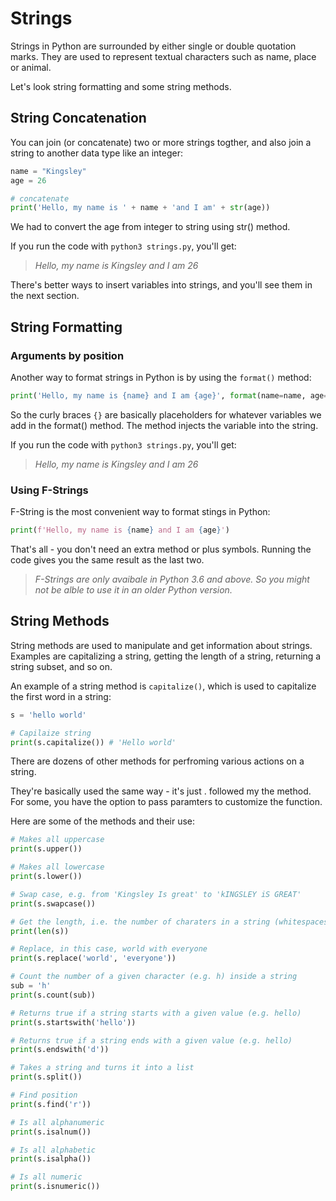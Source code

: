 # Strings
Strings in Python are surrounded by either single or double quotation marks. They are used to represent textual characters such as name, place or animal. 

Let's look string formatting and some string methods.

## String Concatenation
You can join (or concatenate) two or more strings togther, and also join a string to another data type like an integer:
```python title="my-python-app/strings.py"
name = "Kingsley"
age = 26

# concatenate
print('Hello, my name is ' + name + 'and I am' + str(age))
```
We had to convert the age from integer to string using str() method.

If you run the code with `python3 strings.py`, you'll get: 

> *Hello, my name is Kingsley and I am 26*

There's better ways to insert variables into strings, and you'll see them in the next section.

## String Formatting
### Arguments by position
Another way to format strings in Python is by using the `format()` method:

```python title="my-python-app/strings.py"
print('Hello, my name is {name} and I am {age}', format(name=name, age=age))
```
So the curly braces `{}` are basically placeholders for whatever variables we add in the format() method. The method injects the variable into the string.

If you run the code with `python3 strings.py`, you'll get: 

> *Hello, my name is Kingsley and I am 26*

### Using F-Strings
F-String is the most convenient way to format stings in Python:

```python title="my-python-app/strings.py"
print(f'Hello, my name is {name} and I am {age}')
```
That's all - you don't need an extra method or plus symbols. Running the code gives you the same result as the last two.

> *F-Strings are only avaibale in Python 3.6 and above. So you might not be alble to use it in an older Python version.*

## String Methods
String methods are used to manipulate and get information about strings. Examples are capitalizing a string, getting the length of a string, returning a string subset, and so on.

An example of a string method is `capitalize()`, which is used to capitalize the first word in a string:

```python title="my-python-app/strings.py"
s = 'hello world'

# Capilaize string
print(s.capitalize()) # 'Hello world'
```

There are dozens of other methods for perfroming various actions on a string.

They're basically used the same way - it's just . followed my the method. For some, you have the option to pass paramters to customize the function.

Here are some of the methods and their use:
```python title="my-python-app/strings.py"
# Makes all uppercase
print(s.upper())

# Makes all lowercase
print(s.lower())

# Swap case, e.g. from 'Kingsley Is great' to 'kINGSLEY iS GREAT'
print(s.swapcase())

# Get the length, i.e. the number of charaters in a string (whitespaces included)
print(len(s))

# Replace, in this case, world with everyone
print(s.replace('world', 'everyone'))

# Count the number of a given character (e.g. h) inside a string
sub = 'h'
print(s.count(sub))

# Returns true if a string starts with a given value (e.g. hello)
print(s.startswith('hello'))

# Returns true if a string ends with a given value (e.g. hello)
print(s.endswith('d'))

# Takes a string and turns it into a list
print(s.split())

# Find position
print(s.find('r'))

# Is all alphanumeric
print(s.isalnum())

# Is all alphabetic
print(s.isalpha())

# Is all numeric
print(s.isnumeric())
```


